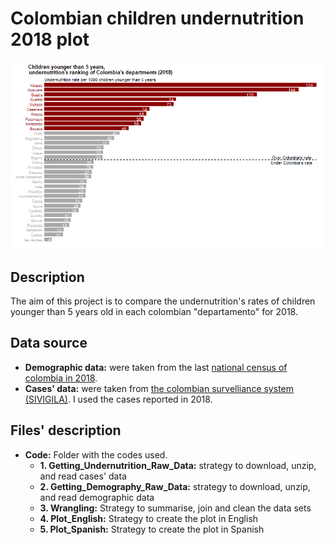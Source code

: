 # Colombian children undernutrition 2018 plot
![](Plots/Plot_English.png)

## Description
The aim of this project is to compare the undernutrition's rates of children younger than 5 years old in each colombian "departamento" for 2018.

## Data source
- **Demographic data:** were taken from the last [national census of colombia in 2018](http://microdatos.dane.gov.co/index.php/catalog/643/get_microdata).
- **Cases' data:** were taken from [the colombian survelliance system (SIVIGILA)](http://portalsivigila.ins.gov.co/Paginas/Buscador.aspx). I used the cases reported in 2018.

## Files' description
- **Code:** Folder with the codes used.
   - **1. Getting_Undernutrition_Raw_Data:** strategy to download, unzip, and read cases' data
   - **2. Getting_Demography_Raw_Data:** strategy to download, unzip, and read demographic data
   - **3. Wrangling:** Strategy to summarise, join and clean the data sets
   - **4. Plot_English:** Strategy to create the plot in English
   - **5. Plot_Spanish:** Strategy to create the plot in Spanish 
